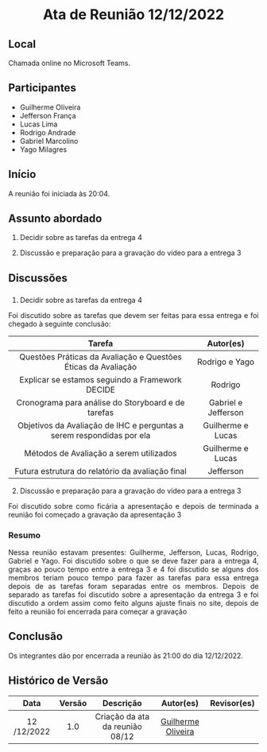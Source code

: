 <h1 align="center">Ata de Reunião 12/12/2022</h1>

## Local

Chamada online no Microsoft Teams.

## Participantes
- Guilherme Oliveira
- Jefferson França 
- Lucas Lima
- Rodrigo Andrade
- Gabriel Marcolino
- Yago Milagres

## Início

A reunião foi iniciada às 20:04.

## Assunto abordado

1. Decidir sobre as tarefas da entrega 4

2. Discussão e preparação para a gravação do vídeo para a entrega 3

## Discussões

### 

1. Decidir sobre as tarefas da entrega 4
<p style="text-align: justify;">Foi discutido sobre as tarefas que devem ser feitas para essa entrega e foi chegado à seguinte conclusão:</p>

|                     Tarefa                      |      Autor(es)      |     
| :---------------------------------------------: | :-----------------: | 
| Questões Práticas da Avaliação e Questões Éticas da Avaliação | Rodrigo e Yago | 
|                Explicar se estamos seguindo a Framework DECIDE               |   Rodrigo    | 
|         Cronograma para análise do Storyboard e de tarefas          | Gabriel e Jefferson | 
|         Objetivos da Avaliação de IHC e perguntas a serem respondidas por ela           |  Guilherme e Lucas  |
|         Métodos de Avaliação a serem utilizados           |  Guilherme e Lucas  |
|         Futura estrutura do relatório da avaliação final        |  Jefferson  |  


2. Discussão e preparação para a gravação do vídeo para a entrega 3
<p style="text-align: justify;">Foi discutido sobre como ficária a apresentação e depois de terminada a reunião foi começado a gravação da apresentação 3</p>



### Resumo
<p style="text-align: justify;">
Nessa reunião estavam presentes: Guilherme, Jefferson, Lucas, Rodrigo, Gabriel e Yago. Foi discutido sobre o que se deve fazer para a entrega 4, graças ao pouco tempo entre a entrega 3 e 4 foi discutido se alguns dos membros teriam pouco tempo para fazer as tarefas para essa entrega depois de as tarefas foram separadas entre os membros.
Depois de separado as tarefas foi discutido sobre a apresentação da entrega 3 e foi discutido a ordem assim como feito alguns ajuste finais no site, depois de feito a reunião foi encerrada para começar a gravação



</p>

## Conclusão
Os integrantes dão por encerrada a reunião às 21:00 do dia 12/12/2022.

## Histórico de Versão

|    Data    | Versão |            Descrição             |     Autor(es)      | Revisor(es) |
| :--------: | :----: | :------------------------------: | :----------------: | :---------: |
| 12 /12/2022 |  1.0   | Criação da ata da reunião 08/12  | [Guilherme Oliveira](https://github.com/GG555-13) |             |
